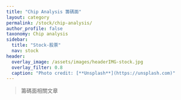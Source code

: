 ```yaml
---
title: "Chip Analysis 籌碼面"
layout: category
permalink: /stock/chip-analysis/
author_profile: false
taxonomy: Chip analysis
sidebar:
  title: "Stock-股票"
  nav: stock
header:
  overlay_image: /assets/images/headerIMG-stock.jpg
  overlay_filter: 0.8
  caption: "Photo credit: [**Unsplash**](https://unsplash.com)"
---
```



> 籌碼面相關文章
<!--stackedit_data:
eyJoaXN0b3J5IjpbNTIyMzA0MzU2LC0yMTAzNDMzMjEwXX0=
-->